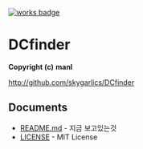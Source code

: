 [![works badge](https://cdn.rawgit.com/skygarlics/works-on-my-machine/v0.2.0/badge.svg)](https://github.com/skygarlics/works-on-my-machine)

# DCfinder
**Copyright (c)** **manl**

http://github.com/skygarlics/DCfinder

Documents
--------
- [README.md](README.md) - 지금 보고있는것
- [LICENSE](LICENSE) - MIT License
